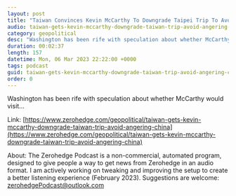 ```yaml
---
layout: post
title: "Taiwan Convinces Kevin McCarthy To Downgrade Taipei Trip To Avoid Angering China"
audio: taiwan-gets-kevin-mccarthy-downgrade-taiwan-trip-avoid-angering-china-0
category: geopolitical
desc: "Washington has been rife with speculation about whether McCarthy would visit..."
duration: 00:02:37
length: 157
datetime: Mon, 06 Mar 2023 22:22:00 +0000
tags: podcast
guid: taiwan-gets-kevin-mccarthy-downgrade-taiwan-trip-avoid-angering-china-0
order: 0
---
```

Washington has been rife with speculation about whether McCarthy would visit...

Link: [https://www.zerohedge.com/geopolitical/taiwan-gets-kevin-mccarthy-downgrade-taiwan-trip-avoid-angering-china](https://www.zerohedge.com/geopolitical/taiwan-gets-kevin-mccarthy-downgrade-taiwan-trip-avoid-angering-china)

About: The Zerohedge Podcast is a non-commercial, automated program, designed to give people a way to get news from Zerohedge in an audio format.  I am actively working on tweaking and improving the setup to create a better listening experience (February 2023).  Suggestions are welcome: [zerohedgePodcast@outlook.com](mailto:zerohedgePodcast@outlook.com)